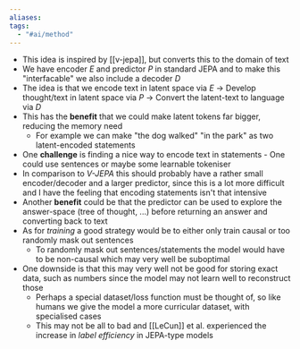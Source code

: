 ```yaml
---
aliases: 
tags:
  - "#ai/method"
---
```

- This idea is inspired by [[v-jepa]], but converts this to the domain of text
- We have encoder $E$ and predictor $P$ in standard JEPA and to make this "interfacable" we also include a decoder $D$
- The idea is that we encode text in latent space via $E$ $\to$ Develop thought/text in latent space via $P$ $\to$ Convert the latent-text to language via $D$
- This has the **benefit** that we could make latent tokens far bigger, reducing the memory need
	- For example we can make "the dog walked" "in the park" as two latent-encoded statements
- One **challenge** is finding a nice way to encode text in statements - One could use sentences or maybe some learnable tokeniser
- In comparison to *V-JEPA* this should probably have a rather small encoder/decoder and a larger predictor, since this is a lot more difficult and I have the feeling that encoding statements isn't that intensive
- Another **benefit** could be that the predictor can be used to explore the answer-space (tree of thought, ...) before returning an answer and converting back to text
- As for *training* a good strategy would be to either only train causal or too randomly mask out sentences 
	- To randomly mask out sentences/statements the model would have to be non-causal which may very well be suboptimal
- One downside is that this may very well not be good for storing exact data, such as numbers since the model may not learn well to reconstruct those
	- Perhaps a special dataset/loss function must be thought of, so like humans we give the model a more curricular dataset, with specialised cases
	- This may not be all to bad and [[LeCun]] et al. experienced the increase in *label efficiency* in JEPA-type models